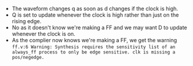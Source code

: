 * The waveform changes q as soon as d changes if the clock is high.
* Q is set to update whenever the clock is high rather than just on the rising edge.
* No as it doesn't know we're making a FF and we may want D to update whenever the clock is on.
* As the complier now knows we're making a FF, we get the warning ```ff.v:6 Warning: Synthesis requires the sensitivity list of an always_ff process to only be edge sensitive. clk is missing a pos/negedge.```